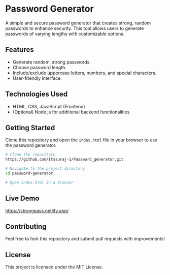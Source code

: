 # Password Generator     
    
A simple and secure password generator that creates strong, random passwords to enhance security. This tool allows users to generate passwords of varying lengths with customizable options.
  
## Features   
- Generate random, strong passwords.  
- Choose password length.
- Include/exclude uppercase letters, numbers, and special characters.  
- User-friendly interface.
 
## Technologies Used
- HTML, CSS, JavaScript (Frontend)
- (Optional) Node.js for additional backend functionalities

## Getting Started
Clone this repository and open the `index.html` file in your browser to use the password generator.

```sh
# Clone the repository
https://github.com/Itssuraj-1/Password_generator.git

# Navigate to the project directory
cd password-generator

# Open index.html in a browser
```

## Live Demo
https://strongpass.netlify.app/

## Contributing
Feel free to fork this repository and submit pull requests with improvements!

## License
This project is licensed under the MIT License.

